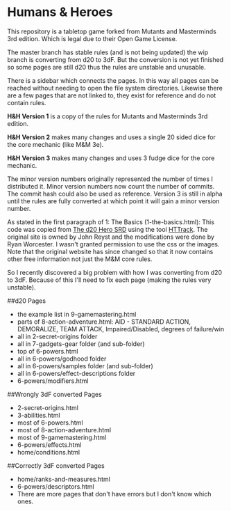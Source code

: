 Humans & Heroes
===============
This repository is a tabletop game forked from Mutants and Masterminds 3rd edition.
Which is legal due to their Open Game License.

The master branch has stable rules (and is not being updated) the wip branch is converting from d20 to 3dF.
But the conversion is not yet finished so some pages are still d20 thus the rules are unstable and unusable.

There is a sidebar which connects the pages. In this way all pages can be reached without needing to open the file system
directories. Likewise there are a few pages that are not linked to, they exist for reference and do not contain rules.

**H&H Version 1** is a copy of the rules for Mutants and Masterminds 3rd edition.

**H&H Version 2** makes many changes and uses a single 20 sided dice for the core mechanic (like M&M 3e).

**H&H Version 3** makes many changes and uses 3 fudge dice for the core mechanic.

The minor version numbers originally represented the number of times I distributed it.
Minor version numbers now count the number of commits. The commit hash could also be used as reference.
Version 3 is still in alpha until the rules are fully converted at which point it will gain a minor version number.

As stated in the first paragraph of 1: The Basics (1-the-basics.html):
This code was copied from [The d20 Hero SRD](www.d20herosrd.com) using the tool [HTTrack](http://www.httrack.com/).
The original site is owned by John Reyst and the modifications were done by Ryan Worcester.
I wasn't granted permission to use the css or the images.
Note that the original website has since changed so that it now contains other free information not just the M&M core rules.

So I recently discovered a big problem with how I was converting from d20 to 3dF.
Because of this I'll need to fix each page (making the rules very unstable).

##d20 Pages
+ the example list in 9-gamemastering.html
+ parts of 8-action-adventure.html: AID - STANDARD ACTION, DEMORALIZE, TEAM ATTACK, Impaired/Disabled, degrees of failure/win
+ all in 2-secret-origins folder
+ all in 7-gadgets-gear folder (and sub-folder)
+ top of 6-powers.html
+ all in 6-powers/godhood folder
+ all in 6-powers/samples folder (and sub-folder)
+ all in 6-powers/effect-descriptions folder
+ 6-powers/modifiers.html

##Wrongly 3dF converted Pages
+ 2-secret-origins.html
+ 3-abilities.html
+ most of 6-powers.html
+ most of 8-action-adventure.html
+ most of 9-gamemastering.html
+ 6-powers/effects.html
+ home/conditions.html

##Correctly 3dF converted Pages
+ home/ranks-and-measures.html
+ 6-powers/descriptors.html
+ There are more pages that don't have errors but I don't know which ones.
